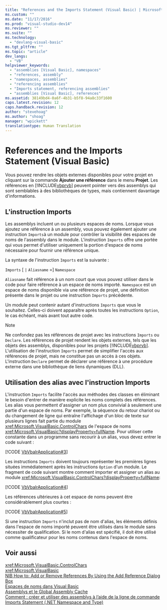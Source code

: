 ```yaml
---
title: "References and the Imports Statement (Visual Basic) | Microsoft Docs"
ms.custom: ""
ms.date: "11/17/2016"
ms.prod: "visual-studio-dev14"
ms.reviewer: ""
ms.suite: ""
ms.technology: 
  - "devlang-visual-basic"
ms.tgt_pltfrm: ""
ms.topic: "article"
dev_langs: 
  - "VB"
helpviewer_keywords: 
  - "assemblies [Visual Basic], namespaces"
  - "references, assembly"
  - "namespaces, assemblies"
  - "referencing assemblies"
  - "Imports statement, referencing assemblies"
  - "assemblies [Visual Basic], references"
ms.assetid: 38149bd4-0a6f-4b31-b5f8-94a8c33f1600
caps.latest.revision: 12
caps.handback.revision: 12
author: "stevehoag"
ms.author: "shoag"
manager: "wpickett"
translationtype: Human Translation
---
```

# References and the Imports Statement (Visual Basic)
Vous pouvez rendre les objets externes disponibles pour votre projet en cliquant sur la commande **Ajouter une référence** dans le menu **Projet**.  Les références en [!INCLUDE[vbprvb](../../../csharp/programming-guide/concepts/linq/includes/vbprvb_md.md)] peuvent pointer vers des assemblys qui sont semblables à des bibliothèques de types, mais contiennent davantage d'informations.  
  
## L'instruction Imports  
 Les assemblys incluent un ou plusieurs espaces de noms.  Lorsque vous ajoutez une référence à un assembly, vous pouvez également ajouter une instruction `Imports`à un module pour contrôler la visibilité des espaces de noms de l'assembly dans le module.  L'instruction `Imports` offre une portée qui vous permet d'utiliser uniquement la portion d'espace de noms nécessaire pour fournir une référence unique.  
  
 La syntaxe de l'instruction `Imports` est la suivante :  
  
 `Imports` \[         `|` `Aliasname` \=\] `Namespace`  
  
 `Aliasname` fait référence à un nom court que vous pouvez utiliser dans le code pour faire référence à un espace de noms importé.  `Namespace` est un espace de noms disponible via une référence de projet, une définition présente dans le projet ou une instruction `Imports` précédente.  
  
 Un module peut contenir autant d'instructions `Imports` que vous le souhaitez.  Celles\-ci doivent apparaître après toutes les instructions `Option`, le cas échéant, mais avant tout autre code.  
  
> [!NOTE]
>  Ne confondez pas les références de projet avec les instructions `Imports` ou `Declare`.  Les références de projet rendent les objets externes, tels que les objets des assemblys, disponibles pour les projets [!INCLUDE[vbprvb](../../../csharp/programming-guide/concepts/linq/includes/vbprvb_md.md)].  L'utilisation de l'instruction `Imports` permet de simplifier l'accès aux références de projet, mais ne constitue pas un accès à ces objets.  L'instruction `Declare` permet de déclarer une référence à une procédure externe dans une bibliothèque de liens dynamiques \(DLL\).  
  
## Utilisation des alias avec l'instruction Imports  
 L'instruction `Imports` facilite l'accès aux méthodes des classes en éliminant le besoin d'entrer de manière explicite les noms complets des références.  Les alias vous permettent d'assigner un nom plus convivial à seulement une partie d'un espace de noms.  Par exemple, la séquence du retour chariot ou du changement de ligne qui entraîne l'affichage d'un bloc de texte sur plusieurs lignes fait partie du module <xref:Microsoft.VisualBasic.ControlChars> de l'espace de noms <xref:Microsoft.VisualBasic?displayProperty=fullName>.  Pour utiliser cette constante dans un programme sans recourir à un alias, vous devez entrer le code suivant :  
  
 [!CODE [VbVbalrApplication#3](../CodeSnippet/VS_Snippets_VBCSharp/VbVbalrApplication#3)]  
  
 Les instructions `Imports` doivent toujours représenter les premières lignes situées immédiatement après les instructions `Option` d'un module.  Le fragment de code suivant montre comment importer et assigner un alias au module <xref:Microsoft.VisualBasic.ControlChars?displayProperty=fullName>:  
  
 [!CODE [VbVbalrApplication#4](../CodeSnippet/VS_Snippets_VBCSharp/VbVbalrApplication#4)]  
  
 Les références ultérieures à cet espace de noms peuvent être considérablement plus courtes :  
  
 [!CODE [VbVbalrApplication#5](../CodeSnippet/VS_Snippets_VBCSharp/VbVbalrApplication#5)]  
  
 Si une instruction `Imports` n'inclut pas de nom d'alias, les éléments définis dans l'espace de noms importé peuvent être utilisés dans le module sans nécessiter de qualification.  Si le nom d'alias est spécifié, il doit être utilisé comme qualificateur pour les noms contenus dans l'espace de noms.  
  
## Voir aussi  
 <xref:Microsoft.VisualBasic.ControlChars>   
 <xref:Microsoft.VisualBasic>   
 [NIB How to: Add or Remove References By Using the Add Reference Dialog Box](http://msdn.microsoft.com/fr-fr/3bd75d61-f00c-47c0-86a2-dd1f20e231c9)   
 [Espaces de noms dans Visual Basic](../../../visual-basic/programming-guide/program-structure/namespaces.md)   
 [Assemblys et le Global Assembly Cache](../Topic/Assemblies%20and%20the%20Global%20Assembly%20Cache%20\(C%23%20and%20Visual%20Basic\).md)   
 [Comment : créer et utiliser des assemblys à l’aide de la ligne de commande](../Topic/How%20to:%20Create%20and%20Use%20Assemblies%20Using%20the%20Command%20Line%20\(C%23%20and%20Visual%20Basic\).md)   
 [Imports Statement \(.NET Namespace and Type\)](../../../visual-basic/language-reference/statements/imports-statement-net-namespace-and-type.md)